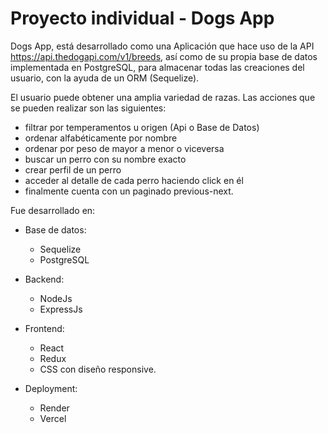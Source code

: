 # Proyecto individual - Dogs App

Dogs App, está desarrollado como una Aplicación que hace uso de la API  https://api.thedogapi.com/v1/breeds, así como de su propia base de datos implementada en PostgreSQL, para almacenar todas las creaciones del usuario, con la ayuda de un ORM (Sequelize).

El usuario puede obtener una amplia variedad de razas. Las acciones que se pueden realizar son las siguientes: 

- filtrar por temperamentos u origen (Api o Base de Datos)
- ordenar alfabéticamente por nombre
- ordenar por peso de mayor a menor o viceversa
- buscar un perro con su nombre exacto
- crear perfil de un perro
- acceder al detalle de cada perro haciendo click en él
- finalmente cuenta con un paginado previous-next.


Fue desarrollado en:

- Base de datos:
     - Sequelize
     - PostgreSQL
       
- Backend:
     - NodeJs
     - ExpressJs
       
- Frontend:
     - React
     - Redux
     - CSS con diseño responsive.
       
- Deployment:
     - Render
     - Vercel
  
 


